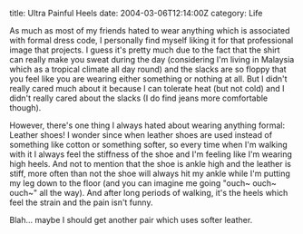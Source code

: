 title: Ultra Painful Heels
date: 2004-03-06T12:14:00Z
category: Life

As much as most of my friends hated to wear anything which is associated with formal dress code, I personally find myself liking it for that professional image that projects. I guess it's pretty much due to the fact that the shirt can really make you sweat during the day (considering I'm living in Malaysia which as a tropical climate all day round) and the slacks are so floppy that you feel like you are wearing either something or nothing at all. But I didn't really cared much about it because I can tolerate heat (but not cold) and I didn't really cared about the slacks (I do find jeans more comfortable though).

However, there's one thing I always hated about wearing anything formal: Leather shoes! I wonder since when leather shoes are used instead of something like cotton or something softer, so every time when I'm walking with it I always feel the stiffness of the shoe and I'm feeling like I'm wearing high heels. And not to mention that the shoe is ankle high and the leather is stiff, more often than not the shoe will always hit my ankle while I'm putting my leg down to the floor (and you can imagine me going "ouch~ ouch~ ouch~" all the way). And after long periods of walking, it's the heels which feel the strain and the pain isn't funny.

Blah… maybe I should get another pair which uses softer leather.
